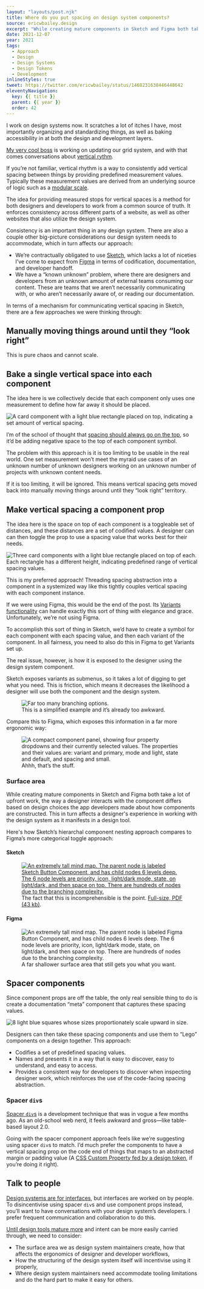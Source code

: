 ```yaml
---
layout: "layouts/post.njk"
title: Where do you put spacing on design system components?
source: ericwbailey.design
excerpt: "While creating mature components in Sketch and Figma both take a lot of upfront work, the way a designer interacts with the component differs based on design choices the app developers made about how components are constructed."
date: 2021-12-07
year: 2021
tags:
  - Approach
  - Design
  - Design Systems
  - Design Tokens
  - Development
inlineStyles: true
tweet: https://twitter.com/ericwbailey/status/1468231638446448642
eleventyNavigation:
  key: {{ title }}
  parent: {{ year }}
  order: 42
---
```


I work on design systems now. It scratches a lot of itches I have, most importantly organizing and standardizing things, as well as baking accessibility in at both the design and development layers.

[My very cool boss](https://line47.bandcamp.com/album/secret-acid-world) is working on updating our grid system, and with that comes conversations about [vertical rythm](https://betterwebtype.com/articles/2018/10/15/rhythm-in-web-typography/#vertical-rhythm).

If you’re not familiar, vertical rhythm is a way to consistently add vertical spacing between things by providing predefined measurement values. Typically these measurement values are derived from an underlying source of logic such as a [modular scale](https://www.modularscale.com/).

The idea for providing measured stops for vertical spaces is a method for both designers and developers to work from a common source of truth. It enforces consistency across different parts of a website, as well as other websites that also utilize the design system.

Consistency is an important thing in any design system. There are also a couple other big-picture considerations our design system needs to accommodate, which in turn affects our approach:

- We’re contractually obligated to use [Sketch](https://www.sketch.com/), which lacks a lot of niceties I’ve come to expect from [Figma](https://www.figma.com/) in terms of codification, documentation, and developer handoff.
- We have a “known unknown” problem, where there are designers and developers from an unknown amount of external teams consuming our content. These are teams that we aren’t necessarily communicating with, or who aren’t necessarily aware of, or reading our documentation.

In terms of a mechanism for communicating vertical spacing in Sketch, there are a few approaches we were thinking through:

## Manually moving things around until they “look right”

This is pure chaos and cannot scale.

## Bake a single vertical space into each component

The idea here is we collectively decide that each component only uses one measurement to define how far away it should be placed.

<div class="centered-media-outer">
  <img
    class="centered-media-inner-2"
    role="img"
    alt="A card component with a light blue rectangle placed on top, indicating a set amount of vertical spacing."
    loading="lazy"
    src="{{ '/img/posts/where-do-you-put-spacing-on-design-system-components/single-space-value.svg' | url }}">
</div>

I’m of the school of thought that [spacing should always go on the top](https://matthewjamestaylor.com/css-margin-top-vs-bottom), so it’d be adding negative space to the top of each component symbol.

The problem with this approach is it is too limiting to be usable in the real world. One set measurement won’t meet the myraid use cases of an unknown number of unknown designers working on an unknown number of projects with unknown content needs.

If it is too limiting, it will be ignored. This means vertical spacing gets moved back into manually moving things around until they “look right” territory.

## Make vertical spacing a component prop

The idea here is the space on top of each component is a toggleable set of distances, and these distances are a set of codified values. A designer can can then toggle the prop to use a spacing value that works best for their needs.

<img
  role="img"
  alt="Three card components with a light blue rectangle placed on top of each. Each rectangle has a different height, indicating predefined range of vertical spacing values."
  loading="lazy"
  src="{{ '/img/posts/where-do-you-put-spacing-on-design-system-components/space-prop.svg' | url }}">

This is my preferred approach! Threading spacing abstraction into a component in a systemized way like this tightly couples vertical spacing with each component instance.

If we were using Figma, this would be the end of the post. Its [Variants functionality](https://help.figma.com/hc/en-us/articles/360056440594-Create-and-use-variants) can handle exactly this sort of thing with elegance and grace. Unfortunately, we’re not using Figma.

To accomplish this sort of thing in Sketch, we’d have to create a symbol for each component with each spacing value, and then each variant of the component. In all fairness, you need to also do this in Figma to get Variants set up.

The real issue, however, is how it is exposed to the designer using the design system component.

Sketch exposes variants as submenus, so it takes a lot of digging to get what you need. This is friction, which means it decreases the likelihood a designer will use both the component and the design system.

<figure
  role="figure"
  aria-label="This is a simplified example and it’s already too awkward.">
  <img
    role="img"
    alt="Far too many branching options."
    loading="lazy"
    src="{{ '/img/posts/where-do-you-put-spacing-on-design-system-components/sketch.svg' | url }}">
  <figcaption>
    This is a simplified example and it’s already too awkward.
  </figcaption>
</figure>

Compare this to Figma, which exposes this information in a far more ergonomic way:

<div class="centered-media-outer">
  <figure
    class="centered-media-inner-3"
    role="figure"
    aria-label="Ahhh, that’s the stuff.">
    <img
      role="img"
      alt="A compact component panel, showing four property dropdowns and their currently selected values. The properties and their values are: variant and primary, mode and light, state and default, and spacing and small."
      loading="lazy"
      src="{{ '/img/posts/where-do-you-put-spacing-on-design-system-components/figma.svg' | url }}">
    <figcaption>
      Ahhh, that’s the stuff.
    </figcaption>
  </figure>
</div>

### Surface area

While creating mature components in Sketch and Figma both take a lot of upfront work, the way a designer interacts with the component differs based on design choices the app developers made about how components are constructed. This in turn affects a designer's experience in working with the design system as it manifests in a design tool.

Here's how Sketch’s hierarchal component nesting approach compares to Figma’s more categorical toggle approach:

#### Sketch

<figure
  role="figure"
  aria-label="The fact that this is incomprehensible is the point. Full-size, PDF (43 kb).">
    <a href="{{ '/img/posts/where-do-you-put-spacing-on-design-system-components/sketch-mind-map-full.pdf' | url }}">
    <img
      role="img"
      alt="An extremely tall mind map. The parent node is labeled Sketch Button Component, and has child nodes 6 levels deep. The 6 node levels are priority, icon, light/dark mode, state, on light/dark, and then space on top. There are hundreds of nodes due to the branching complexity."
      loading="lazy"
      src="{{ '/img/posts/where-do-you-put-spacing-on-design-system-components/sketch-mind-map-thumbnail.png' | url }}">
    </a>
  <figcaption>
    The fact that this is incomprehensible is the point. <a href="{{ '/img/posts/where-do-you-put-spacing-on-design-system-components/sketch-mind-map-full.pdf' | url }}">Full-size, PDF (43 kb)</a>.
  </figcaption>
</figure>

#### Figma

<div class="centered-media-outer">
  <figure
    class="centered-media-inner-3"
    role="figure"
    aria-label="A far shallower surface area that still gets you what you want.">
    <img
      role="img"
      alt="An extremely tall mind map. The parent node is labeled Figma Button Component, and has child nodes 6 levels deep. The 6 node levels are priority, icon, light/dark mode, state, on light/dark, and then space on top. There are hundreds of nodes due to the branching complexity."
      loading="lazy"
      src="{{ '/img/posts/where-do-you-put-spacing-on-design-system-components/figma-mind-map.png' | url }}">
    <figcaption>
      A far shallower surface area that still gets you what you want.
    </figcaption>
  </figure>
</div>

## Spacer components

Since component props are off the table, the only real sensible thing to do is create a documentation “meta” component that captures these spacing values.

<img
  role="img"
  alt="8 light blue squares whose sizes proportionately scale upward in size."
  loading="lazy"
  src="{{ '/img/posts/where-do-you-put-spacing-on-design-system-components/spacer-components.svg' | url }}">

Designers can then take these spacing components and use them to “Lego” components on a design together. This approach:

- Codifies a set of predefined spacing values.
- Names and presents it in a way that is easy to discover, easy to understand, and easy to access.
- Provides a consistent way for developers to discover when inspecting designer work, which reinforces the use of the code-facing spacing abstraction.

### Spacer `div`s

[Spacer `div`s](https://mxstbr.com/thoughts/margin/) is a development technique that was in vogue a few months ago. As an old-school web nerd, it feels awkward and gross—like table-based layout 2.0.

Going with the spacer component approach feels like we’re suggesting using spacer `div`s to match. I’d much prefer the components to have a vertical spacing prop on the code end of things that maps to an abstracted margin or padding value (A [CSS Custom Property fed by a design token](https://css-tricks.com/different-degrees-of-custom-property-usage/), if you’re doing it right).

## Talk to people

[Design systems are for interfaces](https://bradfrost.com/blog/post/design-systems-are-for-user-interfaces/), but interfaces are worked on by people. To disincentivise using spacer `div`s and use component props instead, you’ll want to have conversations with your design system’s developers. I prefer frequent communication and collaboration to do this.

[Until design tools mature more](https://css-tricks.com/smarter-design-systems-tools/) and intent can be more easily carried through, we need to consider:

- The surface area we as design system maintainers create, how that affects the ergonomics of designer and developer workflows,
- How the structuring of the design system itself will incentivise using it properly,
- Where design system maintainers need accommodate tooling limitations and do the hard part to make it easy for others.
